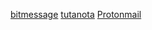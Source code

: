 [bitmessage](https://bitmessage.org/wiki/Main_Page)
[tutanota](https://tutanota.com/)
[Protonmail](https://en.wikipedia.org/wiki/ProtonMail)
